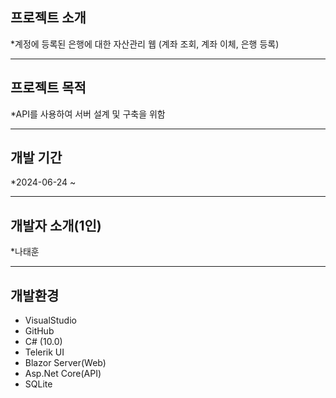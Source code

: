 ## 프로젝트 소개
*계정에 등록된 은행에 대한 자산관리 웹 (계좌 조회, 계좌 이체, 은행 등록)

- - -

## 프로젝트 목적
*API를 사용하여 서버 설계 및 구축을 위함
- - -
## 개발 기간
*2024-06-24 ~ 
- - -
## 개발자 소개(1인)
*나태훈
- - -
## 개발환경
* VisualStudio
* GitHub
* C# (10.0)
* Telerik UI
* Blazor Server(Web)
* Asp.Net Core(API)
* SQLite
